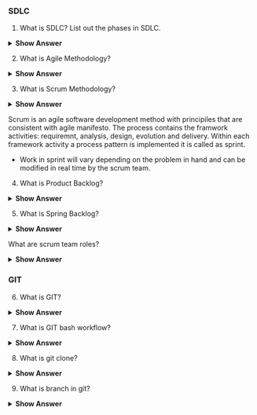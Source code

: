 
### SDLC

1. What is SDLC? List out the phases in SDLC.

<details><summary><b>Show Answer</b></summary>

  Software development lifecycle describes the phases of software developmnet and the order in which the phases are executed.

1.  Requirement gathering and Analysis
2. Planning
4. Design
5. Implementation
6. Testing
7. Deployment
8. Maintainance

</details>

2. What is Agile Methodology?

<details><summary><b>Show Answer</b></summary>

 gile methodology Agile methodology promotes iterative development with incremental releases.  It is iterative because it plans for the work of one iteration to be improved upon in subsequent iterations. It is incremental because completed work is delivered throughout the project.

**Values**
- Individuals and interactions over processes and tools
- Working software over comprehensive documentation
- Customer collaboration over contract negotiation
- Responding to change over following a  plan


**Principles**

- Customer satisfaction through early and continuous software delivery
- Accommodate changing requirements throughout the development process
- Frequent delivery of working software
- Collaboration between the business stakeholders and developers throughout the project
- Support, trust, and motivate the people involved
- Enable face-to-face interactions
- Working software is the primary measure of progress
- Agile processes to support a consistent development pace
- Attention to technical detail and design enhances agility
- Simplicity
- Self-organizing teams encourage great architectures, requirements, and designs
- Regular reflections on how to become more effective
  
</details>

3. What is Scrum Methodology?

<details><summary><b>Show Answer</b></summary>


</details>

Scrum is an agile software development  method with principiles that are consistent with agile manifesto. The process contains the framwork activities: requiremnt, analysis, design, evolution and delivery. Within each framework activity a process pattern is implemented it is called as sprint.

- Work in sprint will vary depending on the problem in hand and can be modified in real time by the scrum team.

4. What is Product Backlog?

<details><summary><b>Show Answer</b></summary>
  
  **Product Backlog:** The Product Backlog is a prioritized list of all the desired features, enhancements, and bug fixes for the software product. It represents the overall scope of work that needs to be completed. The Product Owner is responsible for maintaining and prioritizing the backlog based on business value and stakeholder input.

</details>

5. What is Spring Backlog?

<details><summary><b>Show Answer</b></summary>
  
  **Sprint Backlog:** The selected items from the Product Backlog are moved to the Sprint Backlog. The Sprint Backlog is a subset of the Product Backlog and contains the user stories or tasks that the development team commits to completing during the sprint. The team decomposes user stories into smaller tasks and estimates the effort required for each task.

</details>

What are scrum team roles?

<details><summary><b>Show Answer</b></summary>
  
  **Scrum team roles:**

1. Product owner: Product expert who represents the stakeholders, and is the voice of the customer.
2. Development team: Group of professionals who deliver the product (developers, programmers, designers).
3. Scrum master: Organized servant-leader who ensures the understanding and execution of Scrum is followed.

</details>


### GIT

6. What is GIT?

<details><summary><b>Show Answer</b></summary>
  
  As explained GIT is a free and open-source distributed version control system. It is used to handle small to large projects with speed and efficiency.

</details>

7. What is GIT bash workflow?

<details><summary><b>Show Answer</b></summary>
  
  **Working directory**: It represents the files and folders in your local system.

**Staging:** Staging is an intermediate area between local files and the repository. The staging is used to check all the changes made and only the necessary changes are committed to the repository.

**Repository:** GIT repository is the collection of all the files of projects of the versions. The local repository is the repository initialized in the local system. remote repository is the repository created in Git Hub, Git labs etc.

</details>

8. What is git clone?

<details><summary><b>Show Answer</b></summary>
  
  `git clone` is used to create a copy of the existing repository. It can be a remote repository or a local repository. To create a copy of a remote repository, copy the repository link(HTTP or SSH) from the remote repository and run the following command.


</details>

9. What is branch in git?

<details><summary><b>Show Answer</b></summary>
  
  A branch is an independent line of development in git.In every project, there is a main/master branch. It is the initial branch created along with the git repository.

</details>
